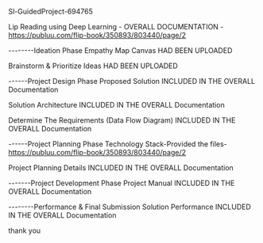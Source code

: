 Sl-GuidedProject-694765

Lip Reading using Deep Learning -
OVERALL DOCUMENTATION -
https://publuu.com/flip-book/350893/803440/page/2


--------Ideation Phase
Empathy Map Canvas
HAD BEEN UPLOADED



Brainstorm & Prioritize Ideas
HAD BEEN UPLOADED



------Project Design Phase
Proposed Solution
INCLUDED IN THE OVERALL Documentation

Solution Architecture
INCLUDED IN THE OVERALL Documentation

Determine The Requirements (Data Flow Diagram)
INCLUDED IN THE OVERALL Documentation

------Project Planning Phase
Technology Stack-Provided the files-https://publuu.com/flip-book/350893/803440/page/2

Project Planning Details
INCLUDED IN THE OVERALL Documentation


-------Project Development Phase
Project Manual
INCLUDED IN THE OVERALL Documentation


--------Performance & Final Submission
Solution Performance
INCLUDED IN THE OVERALL Documentation

thank you

